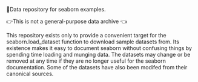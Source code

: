 🤌Data repository for seaborn examples.

👉This is not a general-purpose data archive 👈

This repository exists only to provide a convenient target for the seaborn.load_dataset function to download sample datasets from. Its existence makes it easy to document seaborn without confusing things by spending time loading and munging data. The datasets may change or be removed at any time if they are no longer useful for the seaborn documentation. Some of the datasets have also been modifed from their canonical sources.
